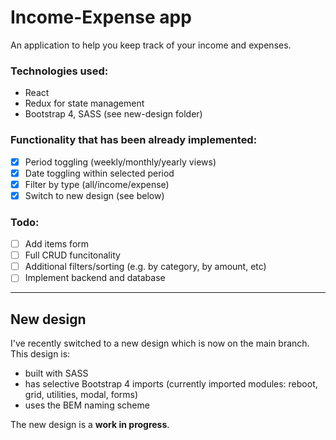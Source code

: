 # Income-Expense app

An application to help you keep track of your income and expenses.

### Technologies used:
* React
* Redux for state management
* Bootstrap 4, SASS (see new-design folder)

### Functionality that has been already implemented:
* [x] Period toggling (weekly/monthly/yearly views)
* [x] Date toggling within selected period
* [x] Filter by type (all/income/expense)
* [x] Switch to new design (see below)

### Todo:
* [ ] Add items form
* [ ] Full CRUD funcitonality
* [ ] Additional filters/sorting (e.g. by category, by amount, etc)
* [ ] Implement backend and database

---

## New design

I've recently switched to a new design which is now on the main branch.
This design is:

* built with SASS
* has selective Bootstrap 4 imports (currently imported modules: reboot, grid, utilities, modal, forms)
* uses the BEM naming scheme

The new design is a **work in progress**.